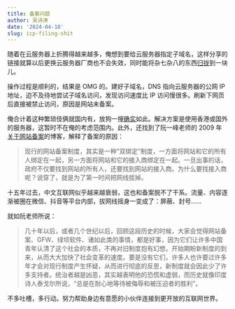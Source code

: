 ```yaml
---
title: 备案问题
author: 吴诗涛
date: '2024-04-18'
slug: icp-filing-shit
---
```


随着在云服务器上折腾得越来越多，俺想到要给云服务器指定子域名，这样分享的链接就算以后更换云服务器厂商也不会失效，同时能将杂七杂八的东西[归拢](https://yihui.org/cn/2019/03/influence-focus/)到一块儿。

操作过程是顺利的，结果是 OMG 的。建好子域名，DNS 指向云服务器的公网 IP 地址，迫不及待地尝试子域名访问，发现访问速度比 IP 访问慢很多。刷新下网页后直接被禁止访问，原因是网站未备案。

俺合计着这种繁琐伎俩就国内有，放狗一搜[确实](https://www.zhihu.com/question/457692231)如此。解决方案是使用香港或国外的服务器，这暂时不在俺的考虑范围内。此外，还找到了阮一峰老师的 2009 年[关于网站备案](https://www.ruanyifeng.com/blog/2009/09/about_chinese_website_licensing_system.html)的博客，解释了备案的原因：

> 现行的网站备案制度，其实是一种"双绑定"制度，一方面将网站和它的所有人绑定在一起，另一方面将网站和它的接入商绑定在一起。一旦出事的话，政府不仅要找到网站的所有人，还要找到网站的接入商。为什么要找接入商呢？说穿了，就是为了第一时间把网线拔掉。

十五年过去，中文互联网似乎越来越衰弱，这也和备案脱不了干系。流量、内容逐渐被圈在微信、抖音等平台内部，拔网线摇身一变成了：屏蔽、封号……

就如阮老师所说：

> 几十年以后，或者几个世纪以后，回顾这段历史的时候，大家会觉得网站备案、GFW、绿坝软件、诸如此类的事情，都是好事，因为它们让许多中国青年认清了这个社会的本质，不再对旧制度抱有幻想，开始期盼新制度的到来，从而大大加快了社会变革的速度。要是没有它们，许多人也许要过许多年才会对现行制度产生怀疑，从而进行彻底的反思，新制度就会因此少了许多支持者。统治者越是凶恶，其实越表明他的恐慌和虚弱，而历史就像印度诗人泰戈尔所说，“总是在耐心地等待被侮辱和被压迫者的胜利”。

不多吐槽，多行动。努力帮助身边有意愿的小伙伴连接到更开放的互联网世界。
